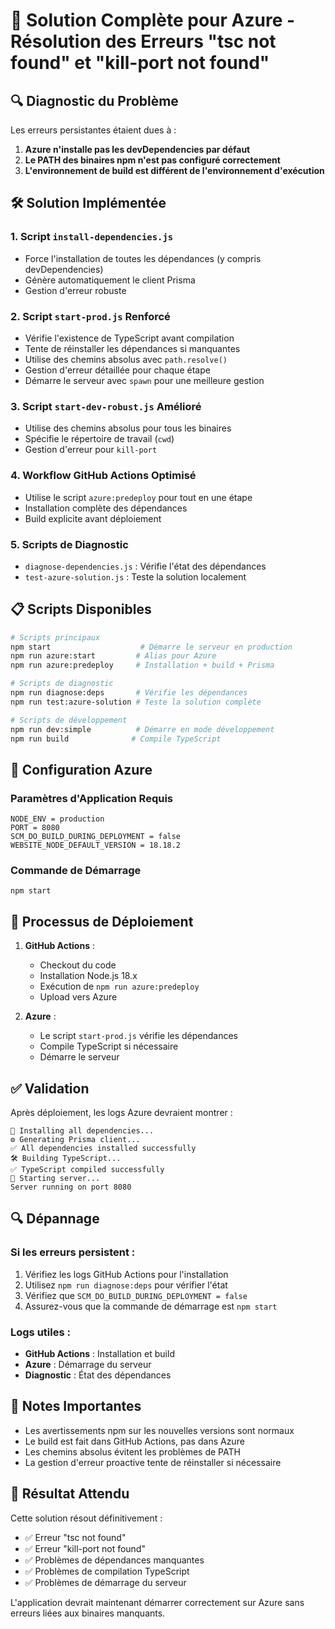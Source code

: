 # 🚀 Solution Complète pour Azure - Résolution des Erreurs "tsc not found" et "kill-port not found"

## 🔍 Diagnostic du Problème

Les erreurs persistantes étaient dues à :
1. **Azure n'installe pas les devDependencies par défaut**
2. **Le PATH des binaires npm n'est pas configuré correctement**
3. **L'environnement de build est différent de l'environnement d'exécution**

## 🛠️ Solution Implémentée

### 1. Script `install-dependencies.js`
- Force l'installation de toutes les dépendances (y compris devDependencies)
- Génère automatiquement le client Prisma
- Gestion d'erreur robuste

### 2. Script `start-prod.js` Renforcé
- Vérifie l'existence de TypeScript avant compilation
- Tente de réinstaller les dépendances si manquantes
- Utilise des chemins absolus avec `path.resolve()`
- Gestion d'erreur détaillée pour chaque étape
- Démarre le serveur avec `spawn` pour une meilleure gestion

### 3. Script `start-dev-robust.js` Amélioré
- Utilise des chemins absolus pour tous les binaires
- Spécifie le répertoire de travail (`cwd`)
- Gestion d'erreur pour `kill-port`

### 4. Workflow GitHub Actions Optimisé
- Utilise le script `azure:predeploy` pour tout en une étape
- Installation complète des dépendances
- Build explicite avant déploiement

### 5. Scripts de Diagnostic
- `diagnose-dependencies.js` : Vérifie l'état des dépendances
- `test-azure-solution.js` : Teste la solution localement

## 📋 Scripts Disponibles

```bash
# Scripts principaux
npm start                    # Démarre le serveur en production
npm run azure:start         # Alias pour Azure
npm run azure:predeploy     # Installation + build + Prisma

# Scripts de diagnostic
npm run diagnose:deps       # Vérifie les dépendances
npm run test:azure-solution # Teste la solution complète

# Scripts de développement
npm run dev:simple          # Démarre en mode développement
npm run build              # Compile TypeScript
```

## 🔧 Configuration Azure

### Paramètres d'Application Requis
```
NODE_ENV = production
PORT = 8080
SCM_DO_BUILD_DURING_DEPLOYMENT = false
WEBSITE_NODE_DEFAULT_VERSION = 18.18.2
```

### Commande de Démarrage
```
npm start
```

## 🚀 Processus de Déploiement

1. **GitHub Actions** :
   - Checkout du code
   - Installation Node.js 18.x
   - Exécution de `npm run azure:predeploy`
   - Upload vers Azure

2. **Azure** :
   - Le script `start-prod.js` vérifie les dépendances
   - Compile TypeScript si nécessaire
   - Démarre le serveur

## ✅ Validation

Après déploiement, les logs Azure devraient montrer :
```
🔧 Installing all dependencies...
⚙️ Generating Prisma client...
✅ All dependencies installed successfully
🛠️ Building TypeScript...
✅ TypeScript compiled successfully
🚀 Starting server...
Server running on port 8080
```

## 🔍 Dépannage

### Si les erreurs persistent :
1. Vérifiez les logs GitHub Actions pour l'installation
2. Utilisez `npm run diagnose:deps` pour vérifier l'état
3. Vérifiez que `SCM_DO_BUILD_DURING_DEPLOYMENT = false`
4. Assurez-vous que la commande de démarrage est `npm start`

### Logs utiles :
- **GitHub Actions** : Installation et build
- **Azure** : Démarrage du serveur
- **Diagnostic** : État des dépendances

## 📝 Notes Importantes

- Les avertissements npm sur les nouvelles versions sont normaux
- Le build est fait dans GitHub Actions, pas dans Azure
- Les chemins absolus évitent les problèmes de PATH
- La gestion d'erreur proactive tente de réinstaller si nécessaire

## 🎯 Résultat Attendu

Cette solution résout définitivement :
- ✅ Erreur "tsc not found"
- ✅ Erreur "kill-port not found"
- ✅ Problèmes de dépendances manquantes
- ✅ Problèmes de compilation TypeScript
- ✅ Problèmes de démarrage du serveur

L'application devrait maintenant démarrer correctement sur Azure sans erreurs liées aux binaires manquants. 